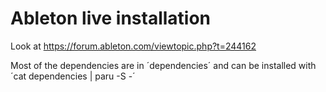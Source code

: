 # Ableton live installation

Look at https://forum.ableton.com/viewtopic.php?t=244162

Most of the dependencies are in ´dependencies´ and can be installed with ´cat dependencies | paru -S -´
